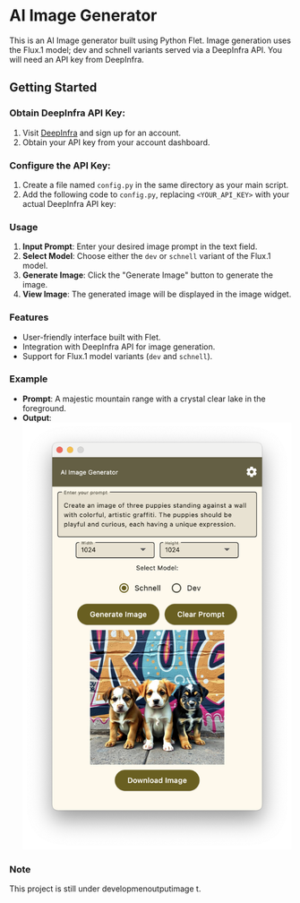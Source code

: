 # AI Image Generator

This is an AI Image generator built using Python Flet. Image generation uses the Flux.1 model; dev and schnell variants served via a DeepInfra API. You will need an API key from DeepInfra.

## Getting Started

### Obtain DeepInfra API Key:

1. Visit [DeepInfra](https://deepinfra.ai/) and sign up for an account.
2. Obtain your API key from your account dashboard.

### Configure the API Key:

1. Create a file named `config.py` in the same directory as your main script.
2. Add the following code to `config.py`, replacing `<YOUR_API_KEY>` with your actual DeepInfra API key:

### Usage

1. **Input Prompt**: Enter your desired image prompt in the text field.
2. **Select Model**: Choose either the `dev` or `schnell` variant of the Flux.1 model.
3. **Generate Image**: Click the "Generate Image" button to generate the image.
4. **View Image**: The generated image will be displayed in the image widget.

### Features

- User-friendly interface built with Flet.
- Integration with DeepInfra API for image generation.
- Support for Flux.1 model variants (`dev` and `schnell`).

### Example

- **Prompt**: A majestic mountain range with a crystal clear lake in the foreground.
- **Output**:  
  ![Generated Image](./outputimage.png)

### Note

This project is still under developmenoutputimage
t. 